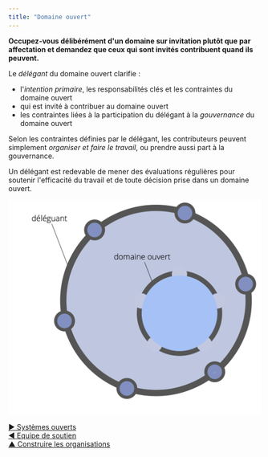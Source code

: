 ```yaml
---
title: "Domaine ouvert"
---
```



**Occupez-vous délibérément d'un domaine sur invitation plutôt que par affectation et demandez que ceux qui sont invités contribuent quand ils peuvent.**

Le <dfn data-info="Délégant: Un individu ou un groupe déléguant la responsabilité d&apos;un domaine à autrui.">délégant</dfn> du domaine ouvert clarifie :

- l'<dfn data-info="Moteur principal: L&apos;intention primaire d&apos;un domaine est l&apos;intention principale à laquelle les personnes qui s&apos;occupent de ce domaine répondent.">intention primaire</dfn>, les responsabilités clés et les contraintes du domaine ouvert
- qui est invité à contribuer au domaine ouvert
- les contraintes liées à la participation du délégant à la <dfn data-info="Gouvernance: L&apos;acte de fixer des objectifs et de prendre et de modifier des décisions qui guident les gens pour les accomplir.">gouvernance</dfn> du domaine ouvert

Selon les contraintes définies par le délégant, les contributeurs peuvent simplement <dfn data-info="Opérations: Faire le travail et organiser les activités quotidiennes selon les contraintes définies par la gouvernance.">organiser et faire le travail</dfn>, ou prendre aussi part à la gouvernance.

Un délégant est redevable de mener des évaluations régulières pour soutenir l'efficacité du travail et de toute décision prise dans un domaine ouvert.

![Domaine ouvert](img/structural-patterns/open-domain.png)

[&#9654; Systèmes ouverts](open-systems.html)<br/>[&#9664; Equipe de soutien](helping-team.html)<br/>[&#9650; Construire les organisations](building-organizations.html)


